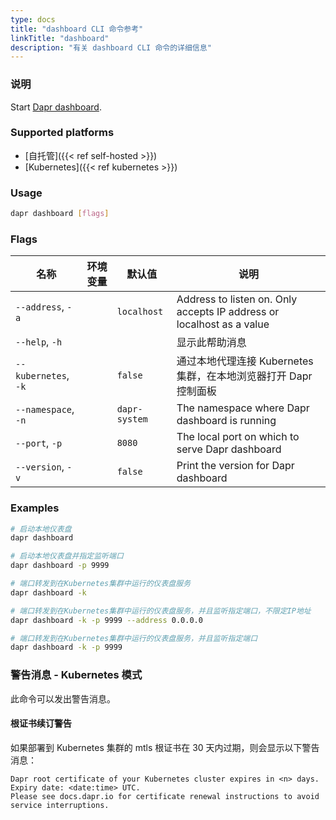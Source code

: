 ```yaml
---
type: docs
title: "dashboard CLI 命令参考"
linkTitle: "dashboard"
description: "有关 dashboard CLI 命令的详细信息"
---
```


### 说明

Start [Dapr dashboard](https://github.com/dapr/dashboard).

### Supported platforms

- [自托管]({{< ref self-hosted >}})
- [Kubernetes]({{< ref kubernetes >}})

### Usage

```bash
dapr dashboard [flags]
```

### Flags

| 名称                   | 环境变量 | 默认值           | 说明                                                                    |
| -------------------- | ---- | ------------- | --------------------------------------------------------------------- |
| `--address`, `-a`    |      | `localhost`   | Address to listen on. Only accepts IP address or localhost as a value |
| `--help`, `-h`       |      |               | 显示此帮助消息                                                               |
| `--kubernetes`, `-k` |      | `false`       | 通过本地代理连接 Kubernetes 集群，在本地浏览器打开 Dapr 控制面板                             |
| `--namespace`, `-n`  |      | `dapr-system` | The namespace where Dapr dashboard is running                         |
| `--port`, `-p`       |      | `8080`        | The local port on which to serve Dapr dashboard                       |
| `--version`, `-v`    |      | `false`       | Print the version for Dapr dashboard                                  |

### Examples

```bash
# 启动本地仪表盘
dapr dashboard

# 启动本地仪表盘并指定监听端口
dapr dashboard -p 9999

# 端口转发到在Kubernetes集群中运行的仪表盘服务
dapr dashboard -k

# 端口转发到在Kubernetes集群中运行的仪表盘服务，并且监听指定端口，不限定IP地址
dapr dashboard -k -p 9999 --address 0.0.0.0

# 端口转发到在Kubernetes集群中运行的仪表盘服务，并且监听指定端口
dapr dashboard -k -p 9999
```
### 警告消息 - Kubernetes 模式
此命令可以发出警告消息。

#### 根证书续订警告
如果部署到 Kubernetes 集群的 mtls 根证书在 30 天内过期，则会显示以下警告消息：

```
Dapr root certificate of your Kubernetes cluster expires in <n> days. Expiry date: <date:time> UTC. 
Please see docs.dapr.io for certificate renewal instructions to avoid service interruptions.
```